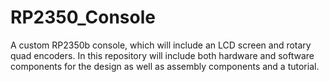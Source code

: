 # RP2350_Console
A custom RP2350b console, which will include an LCD screen and rotary quad encoders. In this repository will include both hardware and software components for the design as well as assembly components and a tutorial.
